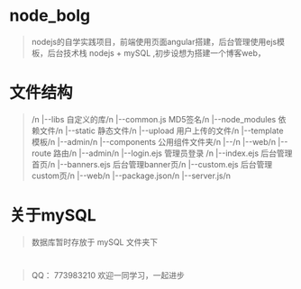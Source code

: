 # node_bolg

> nodejs的自学实践项目，前端使用页面angular搭建，后台管理使用ejs模板，后台技术栈 nodejs + mySQL ,初步设想为搭建一个博客web，

# 文件结构
> /n
> |--libs                    自定义的库/n
>      |--common.js          MD5签名/n
> |--node_modules            依赖文件/n
> |--static                  静态文件/n
>      |--upload             用户上传的文件/n
> |--template                模板/n
>      |--admin/n
>           |--components    公用组件文件夹/n
>           |--/n
>      |--web/n
> |--route                   路由/n
>      |--admin/n
>           |--login.ejs     管理员登录 /n
>           |--index.ejs     后台管理首页/n
>           |--banners.ejs   后台管理banner页/n
>           |--custom.ejs    后台管理custom页/n
>      |--web/n
> |--package.json/n
> |--server.js/n


# 关于mySQL

> 数据库暂时存放于 mySQL 文件夹下 

#
> QQ： 773983210
> 欢迎一同学习，一起进步